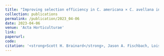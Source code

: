 ```yaml
---
title: "Improving selection efficiency in C. americana × C. avellana interspecific hybrids through the development of an indel-based genetic map"
collection: publications
permalink: /publication/2023_04-06
date: 2023-04-06
venue: 'Acta Horticulturae'
link: 
paperurl: 
code:
citation: '<strong>Scott H. Brainard</strong>, Jason A. Fischbach, Lois C. Braun, Julie C. Dawson, Improving selection efficiency in C. americana × C. avellana interspecific hybrids through the development of an indel-based genetic map. <i>Acta Horticulturae</i> In press (2023)'
---
```


